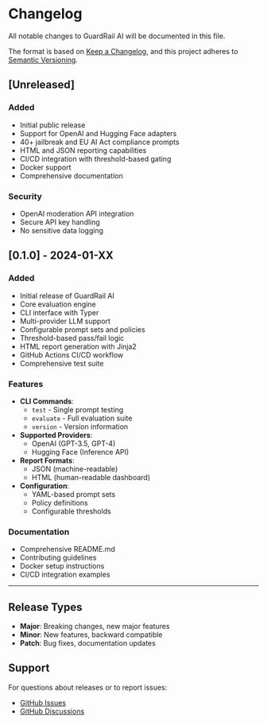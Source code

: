 # Changelog

All notable changes to GuardRail AI will be documented in this file.

The format is based on [Keep a Changelog](https://keepachangelog.com/en/1.0.0/),
and this project adheres to [Semantic Versioning](https://semver.org/spec/v2.0.0.html).

## [Unreleased]

### Added
- Initial public release
- Support for OpenAI and Hugging Face adapters
- 40+ jailbreak and EU AI Act compliance prompts
- HTML and JSON reporting capabilities
- CI/CD integration with threshold-based gating
- Docker support
- Comprehensive documentation

### Security
- OpenAI moderation API integration
- Secure API key handling
- No sensitive data logging

## [0.1.0] - 2024-01-XX

### Added
- Initial release of GuardRail AI
- Core evaluation engine
- CLI interface with Typer
- Multi-provider LLM support
- Configurable prompt sets and policies
- Threshold-based pass/fail logic
- HTML report generation with Jinja2
- GitHub Actions CI/CD workflow
- Comprehensive test suite

### Features
- **CLI Commands**:
  - `test` - Single prompt testing
  - `evaluate` - Full evaluation suite
  - `version` - Version information
- **Supported Providers**:
  - OpenAI (GPT-3.5, GPT-4)
  - Hugging Face (Inference API)
- **Report Formats**:
  - JSON (machine-readable)
  - HTML (human-readable dashboard)
- **Configuration**:
  - YAML-based prompt sets
  - Policy definitions
  - Configurable thresholds

### Documentation
- Comprehensive README.md
- Contributing guidelines
- Docker setup instructions
- CI/CD integration examples

---

## Release Types

- **Major**: Breaking changes, new major features
- **Minor**: New features, backward compatible
- **Patch**: Bug fixes, documentation updates

## Support

For questions about releases or to report issues:
- [GitHub Issues](https://github.com/taifbuilds/GuardRailAI/issues)
- [GitHub Discussions](https://github.com/taifbuilds/GuardRailAI/discussions)
